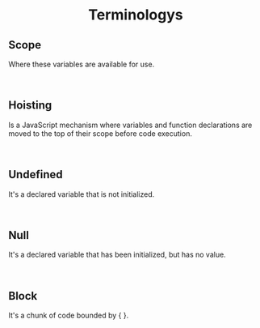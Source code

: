 <h1 align="center">Terminologys</h1>

## Scope

Where these variables are available for use.

<br>

## Hoisting

Is a JavaScript mechanism where variables and function declarations are moved to the top of their scope before code execution.

<br>

## Undefined

It's a declared variable that is not initialized.

<br>

## Null

It's a declared variable that has been initialized, but has no value.

<br>

## Block

It's a chunk of code bounded by { }.
